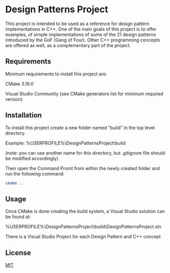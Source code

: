 # Design Patterns Project

This project is intended to be used as a reference for design pattern implementations in C++.
One of the main goals of this project is to offer examples, of simple implementations 
of some of the 21 design patterns introduced by the GoF (Gang of Four).
Other C++ programming concepts are offered as well, as a complementary part of the project.

## Requirements

Minimum requirements to install this project are: 

CMake 3.18.0

Visual Studio Community (see CMake generators list for minimum required version)


## Installation

To install this project create a new folder named "build" in the top level directory.

Example: %USERPROFILE%\DesignPatternsProject\\build

(note: you can use another name for this directory, but .gitignore file should be modified accordingly)

Then open the Command Promt from within the newly created folder and run the following command:

```bash
cmake ..
```

## Usage

Once CMake is done creating the build system, a Visual Studio solution can be found at:
 
%USERPROFILE%\DesignPatternsProject\\build\\DesignPatternsProject.sln 

There is a Visual Studio Project for each Design Pattern and C++ concept

## License
[MIT](https://choosealicense.com/licenses/mit/)
